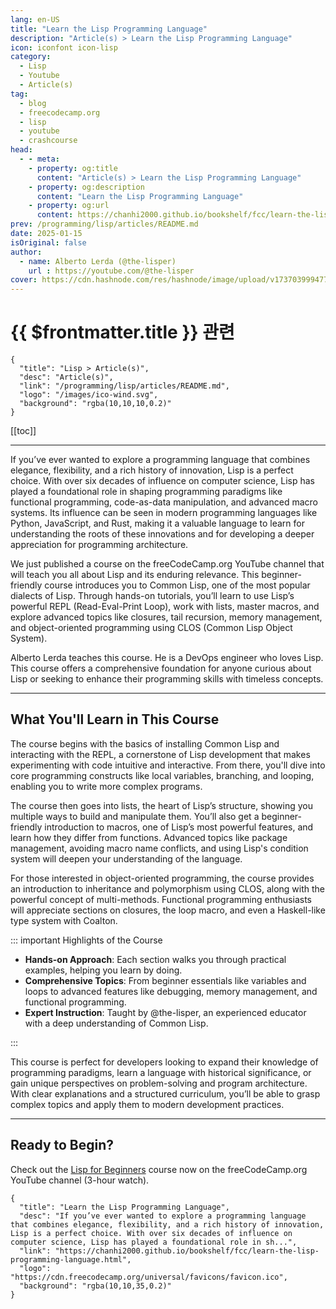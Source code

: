 ```yaml
---
lang: en-US
title: "Learn the Lisp Programming Language"
description: "Article(s) > Learn the Lisp Programming Language"
icon: iconfont icon-lisp
category:
  - Lisp
  - Youtube
  - Article(s)
tag:
  - blog
  - freecodecamp.org
  - lisp
  - youtube
  - crashcourse
head:
  - - meta:
    - property: og:title
      content: "Article(s) > Learn the Lisp Programming Language"
    - property: og:description
      content: "Learn the Lisp Programming Language"
    - property: og:url
      content: https://chanhi2000.github.io/bookshelf/fcc/learn-the-lisp-programming-language.html
prev: /programming/lisp/articles/README.md
date: 2025-01-15
isOriginal: false
author:
  - name: Alberto Lerda (@the-lisper)
    url : https://youtube.com/@the-lisper
cover: https://cdn.hashnode.com/res/hashnode/image/upload/v1737039994775/ea8915b9-f1d4-404e-8d79-c9d706783f1d.png
---
```


# {{ $frontmatter.title }} 관련

```component VPCard
{
  "title": "Lisp > Article(s)",
  "desc": "Article(s)",
  "link": "/programming/lisp/articles/README.md",
  "logo": "/images/ico-wind.svg",
  "background": "rgba(10,10,10,0.2)"
}
```

[[toc]]

---

<SiteInfo
  name="Learn the Lisp Programming Language"
  desc="If you’ve ever wanted to explore a programming language that combines elegance, flexibility, and a rich history of innovation, Lisp is a perfect choice. With over six decades of influence on computer science, Lisp has played a foundational role in sh..."
  url="https://freecodecamp.org/news/learn-the-lisp-programming-language"
  logo="https://cdn.freecodecamp.org/universal/favicons/favicon.ico"
  preview="https://cdn.hashnode.com/res/hashnode/image/upload/v1737039994775/ea8915b9-f1d4-404e-8d79-c9d706783f1d.png"/>

If you’ve ever wanted to explore a programming language that combines elegance, flexibility, and a rich history of innovation, Lisp is a perfect choice. With over six decades of influence on computer science, Lisp has played a foundational role in shaping programming paradigms like functional programming, code-as-data manipulation, and advanced macro systems. Its influence can be seen in modern programming languages like Python, JavaScript, and Rust, making it a valuable language to learn for understanding the roots of these innovations and for developing a deeper appreciation for programming architecture.

We just published a course on the freeCodeCamp.org YouTube channel that will teach you all about Lisp and its enduring relevance. This beginner-friendly course introduces you to Common Lisp, one of the most popular dialects of Lisp. Through hands-on tutorials, you’ll learn to use Lisp’s powerful REPL (Read-Eval-Print Loop), work with lists, master macros, and explore advanced topics like closures, tail recursion, memory management, and object-oriented programming using CLOS (Common Lisp Object System).

Alberto Lerda teaches this course. He is a DevOps engineer who loves Lisp. This course offers a comprehensive foundation for anyone curious about Lisp or seeking to enhance their programming skills with timeless concepts.

---

## What You'll Learn in This Course

The course begins with the basics of installing Common Lisp and interacting with the REPL, a cornerstone of Lisp development that makes experimenting with code intuitive and interactive. From there, you'll dive into core programming constructs like local variables, branching, and looping, enabling you to write more complex programs.

The course then goes into lists, the heart of Lisp’s structure, showing you multiple ways to build and manipulate them. You’ll also get a beginner-friendly introduction to macros, one of Lisp’s most powerful features, and learn how they differ from functions. Advanced topics like package management, avoiding macro name conflicts, and using Lisp's condition system will deepen your understanding of the language.

For those interested in object-oriented programming, the course provides an introduction to inheritance and polymorphism using CLOS, along with the powerful concept of multi-methods. Functional programming enthusiasts will appreciate sections on closures, the loop macro, and even a Haskell-like type system with Coalton.

::: important Highlights of the Course

- **Hands-on Approach**: Each section walks you through practical examples, helping you learn by doing.
- **Comprehensive Topics**: From beginner essentials like variables and loops to advanced features like debugging, memory management, and functional programming.
- **Expert Instruction**: Taught by @the-lisper, an experienced educator with a deep understanding of Common Lisp.

:::

This course is perfect for developers looking to expand their knowledge of programming paradigms, learn a language with historical significance, or gain unique perspectives on problem-solving and program architecture. With clear explanations and a structured curriculum, you’ll be able to grasp complex topics and apply them to modern development practices.

---

## Ready to Begin?

Check out the [<VPIcon icon="fa-brands fa-youtube"/>Lisp for Beginners](https://youtu.be/cKK-Y1-jAHM) course now on the freeCodeCamp.org YouTube channel (3-hour watch).

<VidStack src="youtube/cKK-Y1-jAHM" />

<!-- TODO: add ARTICLE CARD -->
```component VPCard
{
  "title": "Learn the Lisp Programming Language",
  "desc": "If you’ve ever wanted to explore a programming language that combines elegance, flexibility, and a rich history of innovation, Lisp is a perfect choice. With over six decades of influence on computer science, Lisp has played a foundational role in sh...",
  "link": "https://chanhi2000.github.io/bookshelf/fcc/learn-the-lisp-programming-language.html",
  "logo": "https://cdn.freecodecamp.org/universal/favicons/favicon.ico",
  "background": "rgba(10,10,35,0.2)"
}
```
